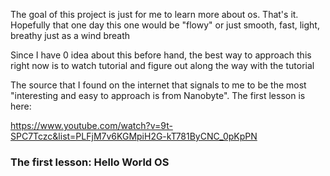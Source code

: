 The goal of this project is just for me to learn more about os. That's it. Hopefully that one day this one would be "flowy" or just smooth, fast, light, breathy just as a wind breath

Since I have 0 idea about this before hand, the best way to approach this right now is to watch tutorial and figure out along the way with the tutorial

The source that I found on the internet that signals to me to be the most "interesting and easy to approach is from Nanobyte". The first lesson is here:

https://www.youtube.com/watch?v=9t-SPC7Tczc&list=PLFjM7v6KGMpiH2G-kT781ByCNC_0pKpPN


### The first lesson: Hello World OS

